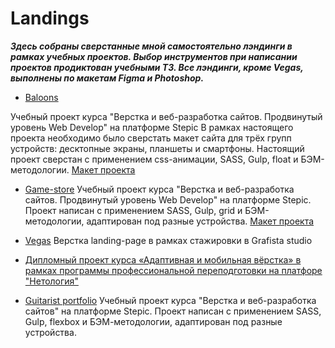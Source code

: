 # Landings

***Здесь собраны cверстанные мной самостоятельно лэндинги в рамках учебных проектов. Выбор инструментов при написании проектов продиктован учебными ТЗ. Все лэндинги, кроме Vegas, выполнены по макетам Figma и Photoshop.***

- [Baloons](https://github.com/natalia-smyslova/landing-baloons)

Учебный проект курса "Верстка и веб-разработка сайтов. Продвинутый уровень Web Develop" на платформе Stepic
В рамках настоящего проекта необходимо было сверстать макет сайта для трёх групп устройств: десктопные экраны, планшеты и смартфоны. Настоящий проект сверстан с применением css-анимации, SASS, Gulp, float и БЭМ-методологии.
[Макет проекта](https://www.figma.com/design/fJ3C1JSZvqQz8NoKPTT7Gm/%D0%9F%D0%B5%D1%80%D0%B2%D1%8B%D0%B9-%D0%BC%D0%B0%D0%BA%D0%B5%D1%82-%D1%81-float-(Copy)?node-id=1-17&t=Wkx7kcJKQPPUWWeP-0)

- [Game-store](https://github.com/natalia-smyslova/game-store-landing)
Учебный проект курса "Верстка и веб-разработка сайтов. Продвинутый уровень Web Develop" на платформе Stepic. Проект написан с применением SASS, Gulp, grid и БЭМ-методологии, адаптирован под разные устройства.
[Макет проекта](https://www.figma.com/design/7oaqu2TSen0u35xG2zb6tm/%D0%92%D1%82%D0%BE%D1%80%D0%BE%D0%B9-%D0%BC%D0%B0%D0%BA%D0%B5%D1%82-grid-css-(Copy)?node-id=1-17&t=LX0Xv5ETOPARoF6u-0)

- [Vegas](https://github.com/natalia-smyslova/vegas)
Верстка landing-page в рамках стажировки в Grafista studio

- [Дипломный проект курса «Адаптивная и мобильная вёрстка» в рамках программы профессиональной переподготовки на платфоре "Нетология"](https://github.com/natalia-smyslova/mq-diplom/tree/main)

- [Guitarist portfolio](https://github.com/natalia-smyslova/guitarist-portfolio)
  Учебный проект курса "Верстка и веб-разработка сайтов" на платформе Stepic. Проект написан с применением SASS, Gulp, flexbox и БЭМ-методологии, адаптирован под разные устройства.

